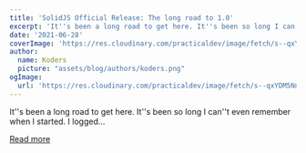 ```yaml
---
title: 'SolidJS Official Release: The long road to 1.0'
excerpt: 'It''s been a long road to get here. It''s been so long I can''t even remember when I started. I logged...'
date: '2021-06-28'
coverImage: 'https://res.cloudinary.com/practicaldev/image/fetch/s--qxYDM5Nn--/c_imagga_scale,f_auto,fl_progressive,h_420,q_auto,w_1000/https://dev-to-uploads.s3.amazonaws.com/uploads/articles/dhwi93wdjm5z3dmqg53u.png'
author:
  name: Koders
  picture: "assets/blog/authors/koders.png"
ogImage:
  url: 'https://res.cloudinary.com/practicaldev/image/fetch/s--qxYDM5Nn--/c_imagga_scale,f_auto,fl_progressive,h_420,q_auto,w_1000/https://dev-to-uploads.s3.amazonaws.com/uploads/articles/dhwi93wdjm5z3dmqg53u.png'
---
```


It''s been a long road to get here. It''s been so long I can''t even remember when I started. I logged...

[Read more](https://dev.to/ryansolid/solidjs-official-release-the-long-road-to-1-0-4ldd)
